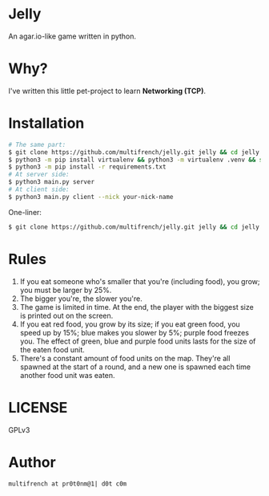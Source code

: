 Jelly
=====
An agar.io-like game written in python.

Why?
===
I've written this little pet-project to learn **Networking (TCP)**.

Installation
============
```bash
# The same part:
$ git clone https://github.com/multifrench/jelly.git jelly && cd jelly
$ python3 -m pip install virtualenv && python3 -m virtualenv .venv && source .venv/bin/activate
$ python3 -m pip install -r requirements.txt
# At server side:
$ python3 main.py server
# At client side:
$ python3 main.py client --nick your-nick-name
```

One-liner:
```bash
$ git clone https://github.com/multifrench/jelly.git jelly && cd jelly && python3 -m pip install virtualenv && python3 -m virtualenv .venv && source .venv/bin/activate && python3 -m pip install -r requirements.txt
```

Rules
=====
1. If you eat someone who's smaller that you're (including food), you grow; you must be larger by 25%.
2. The bigger you're, the slower you're.
3. The game is limited in time. At the end, the player with the biggest size is printed out on the screen.
4. If you eat red food, you grow by its size; if you eat green food, you speed up by 15%; blue makes you slower by 5%;
purple food freezes you. The effect of green, blue and purple food units lasts for the size of the eaten food unit.
5. There's a constant amount of food units on the map. They're all spawned at the start of a round, and a new one is spawned each time another food unit was eaten.

LICENSE
=======
GPLv3

Author
======
`multifrench at pr0t0nm@1| d0t c0m`